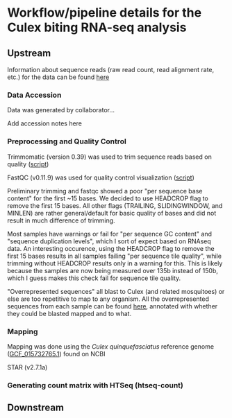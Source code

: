 # Workflow/pipeline details for the Culex biting RNA-seq analysis

## Upstream 
Information about sequence reads (raw read count, read alignment rate, etc.) for the data can be found [here](https://docs.google.com/spreadsheets/d/1y15EVJ7VUNeKWtLNaBUMJ1zZaR_LLv7YgWeYWtGrIpI/edit?usp=sharing)

### Data Accession
Data was generated by collaborator...

Add accession notes here

### Preprocessing and Quality Control

Trimmomatic (version 0.39) was used to trim sequence reads based on quality ([script](https://github.com/srmarzec/Culex_Biting_RNAseq/blob/main/Upstream/trim.sh))

FastQC (v0.11.9) was used for quality control visualization ([script](https://github.com/srmarzec/Culex_Biting_RNAseq/blob/main/Upstream/fastqc.sh))

Preliminary trimming and fastqc showed a poor "per sequence base content" for the first ~15 bases. We decided to use HEADCROP flag to remove the first 15 bases. All other flags (TRAILING, SLIDINGWINDOW, and MINLEN) are rather general/default for basic quality of bases and did not result in much difference of trimming.

Most samples have warnings or fail for "per sequence GC content" and "sequence duplication levels", which I sort of expect based on RNAseq data. An interesting occurence, using the HEADCROP flag to remove the first 15 bases results in all samples failing "per sequence tile quality", while trimming without HEADCROP results only in a warning for this. This is likely because the samples are now being measured over 135b instead of 150b, which I guess makes this check fail for sequence tile quality.

"Overrepresented sequences" all blast to Culex (and related mosquitoes) or else are too repetitive to map to any organism. All the overrepresented sequences from each sample can be found [here](https://github.com/srmarzec/Culex_Biting_RNAseq/blob/main/misc/OverrepSequences.txt), annotated with whether they could be blasted mapped and to what.

### Mapping

Mapping was done using the *Culex quinquefasciatus* reference genome ([GCF_015732765.1](https://www.ncbi.nlm.nih.gov/assembly/GCF_015732765.1/)) found on NCBI

STAR (v2.7.1a)



### Generating count matrix with HTSeq (htseq-count)

## Downstream

